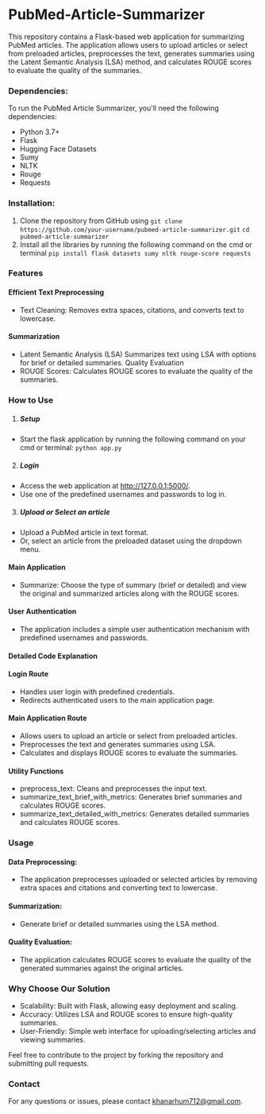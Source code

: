 # PubMed-Article-Summarizer
This repository contains a Flask-based web application for summarizing PubMed articles. The application allows users to upload articles or select from preloaded articles, preprocesses the text, generates summaries using the Latent Semantic Analysis (LSA) method, and calculates ROUGE scores to evaluate the quality of the summaries.
### Dependencies:
To run the PubMed Article Summarizer, you'll need the following dependencies:
- Python 3.7+
- Flask
- Hugging Face Datasets
- Sumy
- NLTK
- Rouge
- Requests

### Installation:
1. Clone the repository from GitHub using
  ```git clone https://github.com/your-username/pubmed-article-summarizer.git```
  ```cd pubmed-article-summarizer```
2. Install all the libraries by running the following command on the cmd or terminal
  ```pip install flask datasets sumy nltk rouge-score requests```

### Features
#### Efficient Text Preprocessing
- Text Cleaning: Removes extra spaces, citations, and converts text to lowercase.
#### Summarization
- Latent Semantic Analysis (LSA) Summarizes text using LSA with options for brief or detailed summaries.
Quality Evaluation
- ROUGE Scores: Calculates ROUGE scores to evaluate the quality of the summaries.

### How to Use
1. ##### Setup
  - Start the flask application by running the following command on your cmd or terminal:
      ```python app.py```
2. ##### Login
  - Access the web application at http://127.0.0.1:5000/.
  - Use one of the predefined usernames and passwords to log in.
3. ##### Upload or Select an article
  - Upload a PubMed article in text format.
  - Or, select an article from the preloaded dataset using the dropdown menu.

#### Main Application
- Summarize: Choose the type of summary (brief or detailed) and view the original and summarized articles along with the ROUGE scores.

#### User Authentication
- The application includes a simple user authentication mechanism with predefined usernames and passwords.

#### Detailed Code Explanation
#### Login Route
  - Handles user login with predefined credentials.
  - Redirects authenticated users to the main application page.
#### Main Application Route
  - Allows users to upload an article or select from preloaded articles.
  - Preprocesses the text and generates summaries using LSA.
  - Calculates and displays ROUGE scores to evaluate the summaries.
#### Utility Functions
  - preprocess_text: Cleans and preprocesses the input text.
  - summarize_text_brief_with_metrics: Generates brief summaries and calculates ROUGE scores.
  - summarize_text_detailed_with_metrics: Generates detailed summaries and calculates ROUGE scores.
### Usage

#### Data Preprocessing:
  - The application preprocesses uploaded or selected articles by removing extra spaces and citations and converting text to lowercase.

#### Summarization:
  - Generate brief or detailed summaries using the LSA method.

#### Quality Evaluation:
  - The application calculates ROUGE scores to evaluate the quality of the generated summaries against the original articles.

### Why Choose Our Solution
  - Scalability: Built with Flask, allowing easy deployment and scaling.
  - Accuracy: Utilizes LSA and ROUGE scores to ensure high-quality summaries.
  - User-Friendly: Simple web interface for uploading/selecting articles and viewing summaries.

Feel free to contribute to the project by forking the repository and submitting pull requests.
### Contact
For any questions or issues, please contact khanarhum712@gmail.com.

















  
